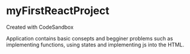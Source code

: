 # myFirstReactProject
Created with CodeSandbox

Application contains basic consepts and begginer problems such as implementing functions, using states and implementing js into the HTML.

